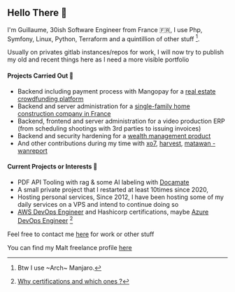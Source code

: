## Hello There 👋

I'm Guillaume, 30ish Software Engineer from France 🇫🇷, I use Php, Symfony, Linux, Python, Terraform and a quintillion of other stuff [^1].

Usually on privates gitlab instances/repos for work, I will now try to publish my old and recent things here as I need a more visible portfolio 

#### Projects Carried Out 🥇
* Backend including payment process with Mangopay for a [real estate crowdfunding platform](https://upstone.co)
* Backend and server administration for a [single-family home construction company in France](https://maisons-phenix.com)
* Backend, frontend and server administration for a video production ERP (from scheduling shootings with 3rd parties to issuing invoices)
* Backend and security hardening for a [wealth management product](https://www.harvest.fr/produit/o2s/)
* And other contributions during my time with [xo7](https://xo7.fr), [harvest](https://www.harvest.fr), [matawan - wanreport](https://matawan-mobility.com/reporting-qualite-de-service/)

#### Current Projects or Interests 🧭
* PDF API Tooling with rag & some AI labeling with [Docamate](https://docamate.com)
* A small private project that I restarted at least 10times since 2020, 
* Hosting personal services, Since 2012, I have been hosting some of my daily services on a VPS and intend to continue doing so
* [AWS DevOps Engineer](https://aws.amazon.com/fr/certification/certified-devops-engineer-professional/) and Hashicorp certifications, maybe [Azure DevOps Engineer](https://learn.microsoft.com/en-us/credentials/certifications/devops-engineer/) [^2]

Feel free to contact me [here](mailto:guillaume@1gem.dev) for work or other stuff

You can find my Malt freelance profile [here](https://www.malt.fr/profile/guillaumemoal)


[^1]: Btw I use ~Arch~ Manjaro.
[^2]: [Why certifications and which ones ?](https://github.com/GuillaumeEm/GuillaumeEm/blob/main/Certifications.md)

